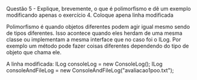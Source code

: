 Questão 5 - Explique, brevemente, o que é polimorfismo e dê um exemplo modificando apenas o exercício 4. Coloque 
apena linha modificada

Polimorfismo é quando objetos diferentes podem agir igual
mesmo sendo de tipos diferentes. Isso acontece quando eles herdam de uma mesma classe ou implementam a mesma interface que no caso foi o ILog.
Por exemplo um método pode fazer coisas diferentes dependendo do tipo de objeto que chama ele.

A linha modificada:
ILog consoleLog = new ConsoleLog();
ILog consoleAndFileLog = new ConsoleAndFileLog("avaliacao1poo.txt");
